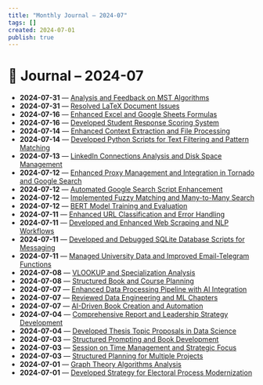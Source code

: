 ```yaml
---
title: "Monthly Journal – 2024-07"
tags: []
created: 2024-07-01
publish: true
---
```


# 📅 Journal – 2024-07

- **2024-07-31** — [Analysis and Feedback on MST Algorithms](../Teaching/2024-07-31_Analysis_and_Feedback_on_MST_Algorithms.md)
- **2024-07-31** — [Resolved LaTeX Document Issues](../Dev/2024-07-31_Resolved_LaTeX_Document_Issues.md)
- **2024-07-16** — [Enhanced Excel and Google Sheets Formulas](../Dev/2024-07-16_Enhanced_Excel_and_Google_Sheets_Formulas.md)
- **2024-07-16** — [Developed Student Response Scoring System](../Teaching/2024-07-16_Developed_Student_Response_Scoring_System.md)
- **2024-07-14** — [Enhanced Context Extraction and File Processing](../Dev/2024-07-14_Enhanced_Context_Extraction_and_File_Processing.md)
- **2024-07-14** — [Developed Python Scripts for Text Filtering and Pattern Matching](../Dev/2024-07-14_Developed_Python_Scripts_for_Text_Filtering_and_Pa.md)
- **2024-07-13** — [LinkedIn Connections Analysis and Disk Space Management](../Business/2024-07-13_LinkedIn_Connections_Analysis_and_Disk_Space_Manag.md)
- **2024-07-12** — [Enhanced Proxy Management and Integration in Tornado and Google Search](../Dev/2024-07-12_Enhanced_Proxy_Management_and_Integration_in_Torna.md)
- **2024-07-12** — [Automated Google Search Script Enhancement](../Dev/2024-07-12_Automated_Google_Search_Script_Enhancement.md)
- **2024-07-12** — [Implemented Fuzzy Matching and Many-to-Many Search](../Dev/2024-07-12_Implemented_Fuzzy_Matching_and_Many-to-Many_Search.md)
- **2024-07-12** — [BERT Model Training and Evaluation](../Dev/2024-07-12_BERT_Model_Training_and_Evaluation.md)
- **2024-07-11** — [Enhanced URL Classification and Error Handling](../Dev/2024-07-11_Enhanced_URL_Classification_and_Error_Handling.md)
- **2024-07-11** — [Developed and Enhanced Web Scraping and NLP Workflows](../Dev/2024-07-11_Developed_and_Enhanced_Web_Scraping_and_NLP_Workfl.md)
- **2024-07-11** — [Developed and Debugged SQLite Database Scripts for Messaging](../Dev/2024-07-11_Developed_and_Debugged_SQLite_Database_Scripts_for.md)
- **2024-07-11** — [Managed University Data and Improved Email-Telegram Functions](../Dev/2024-07-11_Managed_University_Data_and_Improved_Email-Telegra.md)
- **2024-07-08** — [VLOOKUP and Specialization Analysis](../Teaching/2024-07-08_VLOOKUP_and_Specialization_Analysis.md)
- **2024-07-08** — [Structured Book and Course Planning](../Teaching/2024-07-08_Structured_Book_and_Course_Planning.md)
- **2024-07-07** — [Enhanced Data Processing Pipeline with AI Integration](../Dev/2024-07-07_Enhanced_Data_Processing_Pipeline_with_AI_Integrat.md)
- **2024-07-07** — [Reviewed Data Engineering and ML Chapters](../Dev/2024-07-07_Reviewed_Data_Engineering_and_ML_Chapters.md)
- **2024-07-07** — [AI-Driven Book Creation and Automation](../Dev/2024-07-07_AI-Driven_Book_Creation_and_Automation.md)
- **2024-07-04** — [Comprehensive Report and Leadership Strategy Development](../Business/2024-07-04_Comprehensive_Report_and_Leadership_Strategy_Devel.md)
- **2024-07-04** — [Developed Thesis Topic Proposals in Data Science](../Teaching/2024-07-04_Developed_Thesis_Topic_Proposals_in_Data_Science.md)
- **2024-07-03** — [Structured Prompting and Book Development](../Business/2024-07-03_Structured_Prompting_and_Book_Development.md)
- **2024-07-03** — [Session on Time Management and Strategic Focus](../Business/2024-07-03_Session_on_Time_Management_and_Strategic_Focus.md)
- **2024-07-03** — [Structured Planning for Multiple Projects](../Teaching/2024-07-03_Structured_Planning_for_Multiple_Projects.md)
- **2024-07-01** — [Graph Theory Algorithms Analysis](../Teaching/2024-07-01_Graph_Theory_Algorithms_Analysis.md)
- **2024-07-01** — [Developed Strategy for Electoral Process Modernization](../Business/2024-07-01_Developed_Strategy_for_Electoral_Process_Moderniza.md)